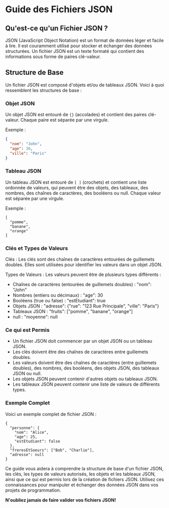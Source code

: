 # Guide des Fichiers JSON

## Qu'est-ce qu'un Fichier JSON ?

JSON (JavaScript Object Notation) est un format de données léger et facile à lire. Il est couramment utilisé pour stocker et échanger des données structurées. Un fichier JSON est un texte formaté qui contient des informations sous forme de paires clé-valeur.

## Structure de Base

Un fichier JSON est composé d'objets et/ou de tableaux JSON. Voici à quoi ressemblent les structures de base :

### Objet JSON

Un objet JSON est entouré de `{}` (accolades) et contient des paires clé-valeur. Chaque paire est séparée par une virgule.

Exemple :
```json
{
  "nom": "John",
  "age": 30,
  "ville": "Paris"
}
```


### Tableau JSON
Un tableau JSON est entouré de `[ ]` (crochets) et contient une liste ordonnée de valeurs, qui peuvent être des objets, des tableaux, des nombres, des chaînes de caractères, des booléens ou null. Chaque valeur est séparée par une virgule.

Exemple :

```text
[
  "pomme",
  "banane",
  "orange"
]
```

### Clés et Types de Valeurs
Clés : Les clés sont des chaînes de caractères entourées de guillemets doubles. Elles sont utilisées pour identifier les valeurs dans un objet JSON.

Types de Valeurs : Les valeurs peuvent être de plusieurs types différents :

- Chaînes de caractères (entourées de guillemets doubles) : "nom": "John"
- Nombres (entiers ou décimaux) : "age": 30
- Booléens (true ou false) : "estEtudiant": true
- Objets JSON : "adresse": {"rue": "123 Rue Principale", "ville": "Paris"}
- Tableaux JSON : "fruits": ["pomme", "banane", "orange"]
- null : "moyenne": null

### Ce qui est Permìs
- Un fichier JSON doit commencer par un objet JSON ou un tableau JSON.
- Les clés doivent être des chaînes de caractères entre guillemets doubles.
- Les valeurs doivent être des chaînes de caractères (entre guillemets doubles), des nombres, des booléens, des objets JSON, des tableaux JSON ou null.
- Les objets JSON peuvent contenir d'autres objets ou tableaux JSON.
- Les tableaux JSON peuvent contenir une liste de valeurs de différents types.

### Exemple Complet
Voici un exemple complet de fichier JSON :

```text
{
  "personne": {
    "nom": "Alice",
    "age": 25,
    "estEtudiant": false
  },
  "freresEtSoeurs": ["Bob", "Charlie"],
  "adresse": null
}
```


Ce guide vous aidera à comprendre la structure de base d'un fichier JSON, les clés, les types de 
valeurs autorisés, les objets et les tableaux JSON, ainsi que ce qui est permis lors de la création de 
fichiers JSON. Utilisez ces connaissances pour manipuler et échanger des données JSON dans vos projets 
de programmation.

**N'oubliez jamais de faire valider vos fichiers JSON!**
